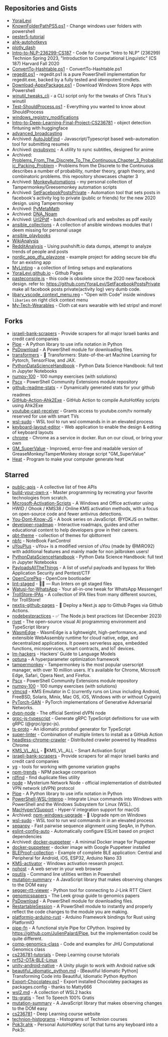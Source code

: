 ## Repositories and Gists
- [YoraiLevi](https://github.com/YoraiLevi/YoraiLevi)  
- [KnownFolderPathPS5.ps1](https://gist.github.com/YoraiLevi/0f333d520f502fdb1244cdf0524db6d2) - Change windows user folders with powershell  
- [pester5-tutorial](https://github.com/YoraiLevi/pester5-tutorial)  
- [ahk-autohotkeys](https://github.com/YoraiLevi/ahk-autohotkeys)  
- [plotly_dash](https://github.com/YoraiLevi/plotly_dash)  
- [Intro-to-NLP-236299-CS187](https://github.com/YoraiLevi/Intro-to-NLP-236299-CS187) - Code for course "Intro to NLP" (236299) Technion Spring 2023, "Introduction to Computational Linguistic" (CS 187) Harvard Fall 2020  
- [ConvertTo-Hashtable.ps1](https://gist.github.com/YoraiLevi/292bb8d0e2ce0f87d37e5d5d735fff16) - ConvertTo-Hashtable.ps1  
- [regedit.ps1](https://github.com/YoraiLevi/regedit.ps1) - regedit.ps1 is a pure PowerShell implementation for regedit.exe, backed by a fully tested and idempotent cmdlets.   
- [Download-AppxPackage.ps1](https://gist.github.com/YoraiLevi/e1888ee1c06b34cb02d4b58b739301af) - Download Windows Store Apps with Powershell  
- [winutil_tweaks_cli](https://github.com/YoraiLevi/winutil_tweaks_cli) - a CLI script only for the tweaks of Chris Titus's winutil  
- [Test-ShouldProcess.ps1](https://gist.github.com/YoraiLevi/db0a84ff7be60a974f87a527a6ecfe87) - Everything you wanted to know about ShouldProcess  
- [windows_registry_modifications](https://github.com/YoraiLevi/windows_registry_modifications)  
- [Intro-to-Deep-Learning-Final-Project-CS236781](https://github.com/YoraiLevi/Intro-to-Deep-Learning-Final-Project-CS236781) - object detection fintuning with huggingface  
- [advanced_broadcasting](https://github.com/YoraiLevi/advanced_broadcasting)  
- Archived: [AutoJobFind](https://github.com/YoraiLevi/AutoJobFind) - Javascript/Typescript based web-automation tool for submitting resumes  
- Archived: [pysubsync](https://github.com/YoraiLevi/pysubsync) - A utility to sync subtitles, designed for anime  
- Archived: [Problems_From_The_Discrete_To_The_Continuous_Chapter_3_Probabilistic_Packing_Problem](https://github.com/YoraiLevi/Problems_From_The_Discrete_To_The_Continuous_Chapter_3_Probabilistic_Packing_Problem) - Problems from  the Discrete to  the Continuous describes a number of probability, number theory, graph  theory, and combinatoric problems. this repository showcases chapter 3  
- Archived: [MonkeyAutomations](https://github.com/YoraiLevi/MonkeyAutomations) - my personal collection of Tampermonkey/Greesemonkey automation scripts  
- Archived: [SetFacebookPostsPrivate](https://github.com/YoraiLevi/SetFacebookPostsPrivate) - Automation tool that sets posts in facebook's activity log to private (public or friends) for the new 2020 design. using Tampermonkey  
- Archived: [PyMetaMath](https://github.com/YoraiLevi/PyMetaMath)  
- Archived: [DNA_Noam](https://github.com/YoraiLevi/DNA_Noam)  
- Archived: [Url2Pdf](https://github.com/YoraiLevi/Url2Pdf) - batch download urls and websites as pdf easily  
- [ansible_collections](https://github.com/YoraiLevi/ansible_collections) - A collection of ansible windows modules that I deem missing for personal usage   
- [ansible_playbooks](https://github.com/YoraiLevi/ansible_playbooks)  
- [WikiAnalysis](https://github.com/YoraiLevi/WikiAnalysis)  
- [RedditAnalysis](https://github.com/YoraiLevi/RedditAnalysis) - Using pushshift.io data dumps, attempt to analyze trends of people and posts  
- [nordic_app_dfu_playzone](https://github.com/YoraiLevi/nordic_app_dfu_playzone) - example project for adding secure ble dfu for an existing app  
- [MyLinting](https://github.com/YoraiLevi/MyLinting) - a collection of linting setups and explanations   
- [YoraiLevi.github.io](https://github.com/YoraiLevi/YoraiLevi.github.io) - Github Pages  
- [pasteconsole.js](https://gist.github.com/YoraiLevi/3365f9a60c8033d8c797dc409acbb26e) - this code is obsolete since the 2020 new facebook design. refer to: https://github.com/YoraiLevi/SetFacebookPostsPrivate make all facebook posts private(activity log) very dumb code.  
- [libary_vscode_context_menu.reg](https://gist.github.com/YoraiLevi/418c973a319008fb2f5c1ebbbd38bad2) - "Open with Code" inside windows `libaries` on right click context menu  
- [My-Tech-Wearables](https://github.com/YoraiLevi/My-Tech-Wearables) - Cloth cat ears wearable with led strips! and more!  
## Forks
- [israeli-bank-scrapers](https://github.com/YoraiLevi/israeli-bank-scrapers) - Provide scrapers for all major Israeli banks and credit card companies  
- [Pipe](https://github.com/YoraiLevi/Pipe) - A Python library to use infix notation in Python  
- [PsDownload](https://github.com/YoraiLevi/PsDownload) - A PowerShell module for downloading files.  
- [transformers](https://github.com/YoraiLevi/transformers) - 🤗 Transformers: State-of-the-art Machine Learning for Pytorch, TensorFlow, and JAX.  
- [PythonDataScienceHandbook](https://github.com/YoraiLevi/PythonDataScienceHandbook) - Python Data Science Handbook: full text in Jupyter Notebooks  
- [numpy-100](https://github.com/YoraiLevi/numpy-100) - 100 numpy exercises (with solutions)  
- [Pscx](https://github.com/YoraiLevi/Pscx) - PowerShell Community Extensions module repository  
- [github-readme-stats](https://github.com/YoraiLevi/github-readme-stats) - :zap: Dynamically generated stats for your github readmes  
- [GitHub-Action-Ahk2Exe](https://github.com/YoraiLevi/GitHub-Action-Ahk2Exe) - GitHub Action to compile AutoHotKey scripts using Ahk2Exe  
- [youtube-cast-receiver](https://github.com/YoraiLevi/youtube-cast-receiver) - Grants access to youtube.com/tv normally reserved for use with smart TVs  
- [wsl-sudo](https://github.com/YoraiLevi/wsl-sudo) - WSL tool to run wsl commands in in an elevated process  
- [keyboard-layout-editor](https://github.com/YoraiLevi/keyboard-layout-editor) - Web application to enable the design & editing of keyboard layouts  
- [chrome](https://github.com/YoraiLevi/chrome) - Chrome as a service in docker. Run on our cloud, or bring your own  
- [GM_SuperValue](https://github.com/YoraiLevi/GM_SuperValue) - Improved, error-free and readable version of GreaseMonkey/TamperMonkey storage script "GM_SuperValue"  
- [Heat](https://github.com/YoraiLevi/Heat) - Program to make your computer generate heat  
## Starred
- [public-apis](https://github.com/public-apis/public-apis) - A collective list of free APIs  
- [build-your-own-x](https://github.com/codecrafters-io/build-your-own-x) - Master programming by recreating your favorite technologies from scratch.  
- [Microsoft-Activation-Scripts](https://github.com/massgravel/Microsoft-Activation-Scripts) - A Windows and Office activator using HWID / Ohook / KMS38 / Online KMS activation methods, with a focus on open-source code and fewer antivirus detections.  
- [You-Dont-Know-JS](https://github.com/getify/You-Dont-Know-JS) - A book series on JavaScript. @YDKJS on twitter.  
- [developer-roadmap](https://github.com/kamranahmedse/developer-roadmap) - Interactive roadmaps, guides and other educational content to help developers grow in their careers.  
- [qbt-theme](https://github.com/jagannatharjun/qbt-theme) - collection of themes for qbittorrent  
- [nbfc](https://github.com/hirschmann/nbfc) - NoteBook FanControl  
- [uYouPlus](https://github.com/qnblackcat/uYouPlus) - uYou+ is a modified version of uYou (made by @MiRO92) with additional features and mainly made for non jailbroken users!  
- [PythonDataScienceHandbook](https://github.com/jakevdp/PythonDataScienceHandbook) - Python Data Science Handbook: full text in Jupyter Notebooks  
- [PayloadsAllTheThings](https://github.com/swisskyrepo/PayloadsAllTheThings) - A list of useful payloads and bypass for Web Application Security and Pentest/CTF  
- [OpenCorePkg](https://github.com/acidanthera/OpenCorePkg) - OpenCore bootloader  
- [lint-staged](https://github.com/lint-staged/lint-staged) - 🚫💩 — Run linters on git staged files  
- [Watusi-for-WhatsApp](https://github.com/FouadRaheb/Watusi-for-WhatsApp) - Your all-in-one tweak for WhatsApp Messenger!  
- [TrollStore-IPAs](https://github.com/swaggyP36000/TrollStore-IPAs) - A collection of IPA files from many different sources, for TrollStore!  
- [nextjs-github-pages](https://github.com/gregrickaby/nextjs-github-pages) - 🚀 Deploy a Next.js app to Github Pages via Github Actions.  
- [nodebestpractices](https://github.com/goldbergyoni/nodebestpractices) - :white_check_mark:  The Node.js best practices list (December 2023)  
- [rivet](https://github.com/Ironclad/rivet) - The open-source visual AI programming environment and TypeScript library  
- [WasmEdge](https://github.com/WasmEdge/WasmEdge) - WasmEdge is a lightweight, high-performance, and extensible WebAssembly runtime for cloud native, edge, and decentralized applications. It powers serverless apps, embedded functions, microservices, smart contracts, and IoT devices.  
- [lm-hackers](https://github.com/fastai/lm-hackers) - Hackers' Guide to Language Models  
- [optuna](https://github.com/optuna/optuna) - A hyperparameter optimization framework  
- [tampermonkey](https://github.com/Tampermonkey/tampermonkey) - Tampermonkey is the most popular userscript manager, with over 10 million users. It's available for Chrome, Microsoft Edge, Safari, Opera Next, and Firefox.   
- [Pscx](https://github.com/Pscx/Pscx) - PowerShell Community Extensions module repository  
- [numpy-100](https://github.com/rougier/numpy-100) - 100 numpy exercises (with solutions)  
- [vlmcsd](https://github.com/Wind4/vlmcsd) - KMS Emulator in C (currently runs on Linux including Android, FreeBSD, Solaris, Minix, Mac OS, iOS, Windows with or without Cygwin)  
- [PyTorch-GAN](https://github.com/eriklindernoren/PyTorch-GAN) - PyTorch implementations of Generative Adversarial Networks.  
- [dvpn-node](https://github.com/sentinel-official/dvpn-node) - The official Sentinel dVPN node  
- [grpc-js-typescript](https://github.com/badsyntax/grpc-js-typescript) - Generate gRPC TypeScript definitions for use with gRPC (@grpc/grpc-js).  
- [ts-proto](https://github.com/stephenh/ts-proto) - An idiomatic protobuf generator for TypeScript  
- [super-linter](https://github.com/super-linter/super-linter) - Combination of multiple linters to install as a GitHub Action  
- [headless-chrome-crawler](https://github.com/yujiosaka/headless-chrome-crawler) - Distributed crawler powered by Headless Chrome  
- [KMS_VL_ALL](https://github.com/kkkgo/KMS_VL_ALL) - 🔑KMS_VL_ALL - Smart Activation Script  
- [israeli-bank-scrapers](https://github.com/eshaham/israeli-bank-scrapers) - Provide scrapers for all major Israeli banks and credit card companies  
- [vg](https://github.com/vgteam/vg) - tools for working with genome variation graphs  
- [npm-trends](https://github.com/uidotdev/npm-trends) - NPM package comparison  
- [rdfind](https://github.com/pauldreik/rdfind) - find duplicate files utility  
- [node](https://github.com/mysteriumnetwork/node) - Mysterium Network Node -  official implementation of distributed VPN network (dVPN) protocol  
- [Pipe](https://github.com/JulienPalard/Pipe) - A Python library to use infix notation in Python  
- [PowerShell-WSL-Interop](https://github.com/mikebattista/PowerShell-WSL-Interop) - Integrate Linux commands into Windows with PowerShell and the Windows Subsystem for Linux (WSL).  
- [MacHyperVSupport](https://github.com/acidanthera/MacHyperVSupport) - Hyper-V integration support for macOS  
- Archived: [npm-windows-upgrade](https://github.com/felixrieseberg/npm-windows-upgrade) - :rocket: Upgrade npm on Windows  
- [wsl-sudo](https://github.com/Chronial/wsl-sudo) - WSL tool to run wsl commands in in an elevated process  
- [seqanpy](https://github.com/iosonofabio/seqanpy) - Fast pairwise sequence alignment using SeqAn, in Python.  
- [eslint-config-auto](https://github.com/davidjbradshaw/eslint-config-auto) - Automatically configure ESLint based on project dependencies  
- Archived: [docker-puppeteer](https://github.com/buildkite/docker-puppeteer) - A minimal Docker image for Puppeteer  
- [docker-puppeteer](https://github.com/alekzonder/docker-puppeteer) - docker image with Google Puppeteer installed  
- [BLEProof-collection](https://github.com/alexanderlavrushko/BLEProof-collection) - Example of complete BLE application: Central and Peripheral for Android, iOS, ESP32, Arduino Nano 33  
- [KMS-activator](https://github.com/CHEF-KOCH/KMS-activator) - Windows activation research project.  
- [nohost](https://github.com/humphd/nohost) - A web server in your web browser  
- [psutils](https://github.com/lukesampson/psutils) - Command line utilities written in Powershell  
- [mutation-summary](https://github.com/rafaelw/mutation-summary) - A JavaScript library that makes observing changes to the DOM easy  
- [segger-rtt-viewer](https://github.com/bojanpotocnik/segger-rtt-viewer) - Python tool for connecting to J-Link RTT Client  
- [genomicspapers](https://github.com/jtleek/genomicspapers) - The Leek group guide to genomics papers  
- [PsDownload](https://github.com/DanGough/PsDownload) - A PowerShell module for downloading files.  
- [RestartableSession](https://github.com/mdgrs-mei/RestartableSession) - A PowerShell module to instantly and properly reflect the code changes to the module you are making.   
- [platformio-arduino-rust](https://github.com/dzervas/platformio-arduino-rust) - Arduino Framework bindings for Rust using PlatformIO  
- [pipe-fn](https://github.com/Xython/pipe-fn) - A functional style Pipe for CPython. Inspired by https://github.com/JulienPalard/Pipe, but the implementation could be quite different.  
- [comp-genomics-class](https://github.com/BenLangmead/comp-genomics-class) - Code and examples for JHU Computational Genomics class  
- [cs236781-tutorials](https://github.com/vistalab-technion/cs236781-tutorials) - Deep Learning course tutorials  
- [nrf52-OTA-BLE-Linux](https://github.com/chiararuggeri/nrf52-OTA-BLE-Linux)  
- [unity-android-native](https://github.com/Suvitruf/unity-android-native) - A Unity plugin to work with Android native sdk  
- [beautiful_idiomatic_python.md](https://gist.github.com/0x4D31/f0b633548d8e0cfb66ee3bea6a0deff9) - [Beautiful Idiomatic Python] Transforming Code into Beautiful, Idiomatic Python #python  
- [Export-Chocolatey.ps1](https://gist.github.com/alimbada/449ddf65b4ef9752eff3) - Export installed Chocolatey packages as packages.config - thanks to Matty666  
- [wsl2.md](https://gist.github.com/hucsmn/da1dbc2eb5903cb3143c35313623e7b0) - A collection of WSL2 hacks  
- [tts-gratis](https://github.com/afkar-zoldyck/tts-gratis) - Text To Speech 100% Gratis  
- [mutation-summary](https://github.com/mmacfadden/mutation-summary) - A JavaScript library that makes observing changes to the DOM easy  
- [cs236781](https://github.com/vistalab-technion/cs236781) - Deep Learning course website  
- [technion-histograms](https://github.com/michael-maltsev/technion-histograms) - Histograms of Technion courses  
- [Pok3r.ahk](https://gist.github.com/JarvisPrestidge/189ffb4da71397f221c1) - Personal AutoHotKey script that turns any keyboard into a Pok3r.  
